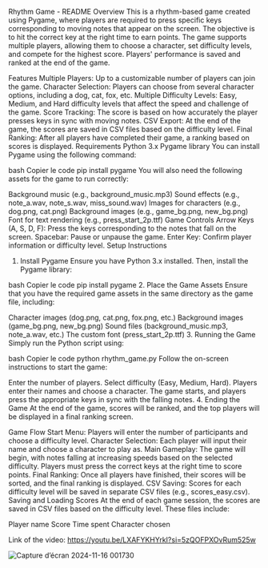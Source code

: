 Rhythm Game - README
Overview
This is a rhythm-based game created using Pygame, where players are required to press specific keys corresponding to moving notes that appear on the screen. The objective is to hit the correct key at the right time to earn points. The game supports multiple players, allowing them to choose a character, set difficulty levels, and compete for the highest score. Players' performance is saved and ranked at the end of the game.

Features
Multiple Players: Up to a customizable number of players can join the game.
Character Selection: Players can choose from several character options, including a dog, cat, fox, etc.
Multiple Difficulty Levels: Easy, Medium, and Hard difficulty levels that affect the speed and challenge of the game.
Score Tracking: The score is based on how accurately the player presses keys in sync with moving notes.
CSV Export: At the end of the game, the scores are saved in CSV files based on the difficulty level.
Final Ranking: After all players have completed their game, a ranking based on scores is displayed.
Requirements
Python 3.x
Pygame library
You can install Pygame using the following command:

bash
Copier le code
pip install pygame
You will also need the following assets for the game to run correctly:

Background music (e.g., background_music.mp3)
Sound effects (e.g., note_a.wav, note_s.wav, miss_sound.wav)
Images for characters (e.g., dog.png, cat.png)
Background images (e.g., game_bg.png, new_bg.png)
Font for text rendering (e.g., press_start_2p.ttf)
Game Controls
Arrow Keys (A, S, D, F): Press the keys corresponding to the notes that fall on the screen.
Spacebar: Pause or unpause the game.
Enter Key: Confirm player information or difficulty level.
Setup Instructions
1. Install Pygame
Ensure you have Python 3.x installed. Then, install the Pygame library:

bash
Copier le code
pip install pygame
2. Place the Game Assets
Ensure that you have the required game assets in the same directory as the game file, including:

Character images (dog.png, cat.png, fox.png, etc.)
Background images (game_bg.png, new_bg.png)
Sound files (background_music.mp3, note_a.wav, etc.)
The custom font (press_start_2p.ttf)
3. Running the Game
Simply run the Python script using:

bash
Copier le code
python rhythm_game.py
Follow the on-screen instructions to start the game:

Enter the number of players.
Select difficulty (Easy, Medium, Hard).
Players enter their names and choose a character.
The game starts, and players press the appropriate keys in sync with the falling notes.
4. Ending the Game
At the end of the game, scores will be ranked, and the top players will be displayed in a final ranking screen.

Game Flow
Start Menu: Players will enter the number of participants and choose a difficulty level.
Character Selection: Each player will input their name and choose a character to play as.
Main Gameplay: The game will begin, with notes falling at increasing speeds based on the selected difficulty. Players must press the correct keys at the right time to score points.
Final Ranking: Once all players have finished, their scores will be sorted, and the final ranking is displayed.
CSV Saving: Scores for each difficulty level will be saved in separate CSV files (e.g., scores_easy.csv).
Saving and Loading Scores
At the end of each game session, the scores are saved in CSV files based on the difficulty level. These files include:

Player name
Score
Time spent
Character chosen



Link of the video:
https://youtu.be/LXAFYKHYrkI?si=5zQOFPXOvRum525w

![Capture d’écran 2024-11-16 001730](https://github.com/user-attachments/assets/7c6560d9-7d77-4627-af8e-63de4283b631)





